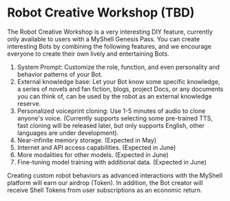 # Robot Creative Workshop (TBD)

The Robot Creative Workshop is a very interesting DIY feature, currently only available to users with a MyShell Genesis Pass. You can create interesting Bots by combining the following features, and we encourage everyone to create their own lively and entertaining Bots.

1. System Prompt: Customize the role, function, and even personality and behavior patterns of your Bot.
2. External knowledge base: Let your Bot know some specific knowledge, a series of novels and fan fiction, blogs, project Docs, or any documents you can think of, can be used by the robot as an external knowledge reserve.
3. Personalized voiceprint cloning: Use 1-5 minutes of audio to clone anyone's voice. (Currently supports selecting some pre-trained TTS, fast cloning will be released later, but only supports English, other languages are under development).
4. Near-infinite memory storage. (Expected in May)
5. Internet and API access capabilities. (Expected in June)
6. More modalities for other models. (Expected in June)
7. Fine-tuning model training with additional data. (Expected in June)

Creating custom robot behaviors as advanced interactions with the MyShell platform will earn our airdrop (Token). In addition, the Bot creator will receive Shell Tokens from user subscriptions as an economic return.